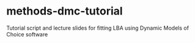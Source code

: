 # methods-dmc-tutorial
Tutorial script and lecture slides for fitting LBA using Dynamic Models of Choice software
